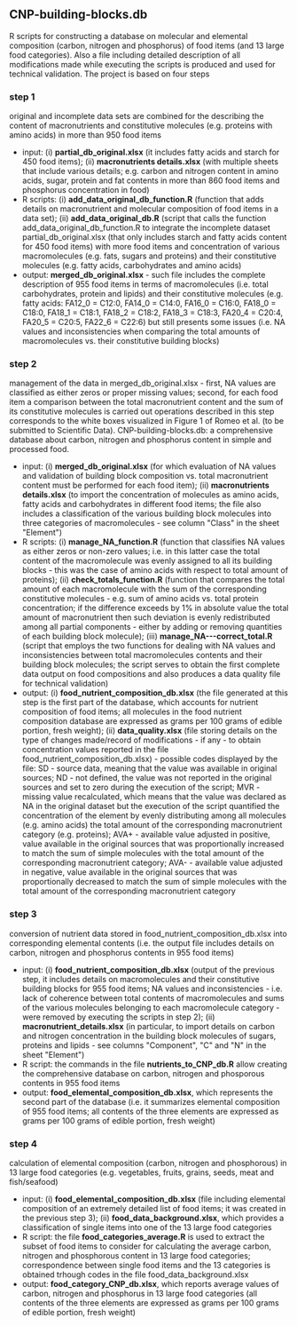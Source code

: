 ## CNP-building-blocks.db
R scripts for constructing a database on molecular and elemental composition (carbon, nitrogen and phosphorus) of food items (and 13 large food categories). Also a file including detailed description of all modifications made while executing the scripts is produced and used for technical validation. The project is based on four steps

### step 1
original and incomplete data sets are combined for the describing the content of macronutrients and constitutive molecules (e.g. proteins with amino acids) in more than 950 food items
- input: (i) **partial_db_original.xlsx** (it includes fatty acids and starch for 450 food items); (ii) **macronutrients details.xlsx** (with multiple sheets that include various details; e.g. carbon and nitrogen content in amino acids, sugar, protein and fat contents in more than 860 food items and phosphorus concentration in food)
- R scripts: (i) **add_data_original_db_function.R** (function that adds details on macronutrient and molecular composition of food items in a data set); (ii) **add_data_original_db.R** (script that calls the function add_data_original_db_function.R to integrate the incomplete dataset partial_db_original.xlsx (that only includes starch and fatty acids content for 450 food items) with more food items and concentration of various macromolecules (e.g. fats, sugars and proteins) and their constitutive molecules (e.g. fatty acids, carbohydrates and amino acids)
- output: **merged_db_original.xlsx** - such file includes the complete description of 955 food items in terms of macromolecules (i.e. total carbohydrates, protein and lipids) and their constitutive molecules (e.g. fatty acids: FA12_0 = C12:0, FA14_0 = C14:0, FA16_0 = C16:0, FA18_0 = C18:0, FA18_1 = C18:1, FA18_2 = C18:2, FA18_3 = C18:3, FA20_4 = C20:4, FA20_5 = C20:5, FA22_6 = C22:6) but still presents some issues (i.e. NA values and inconsistencies when comparing the total amounts of macromolecules vs. their constitutive building blocks)

### step 2
management of the data in merged_db_original.xlsx - first, NA values are classified as either zeros or proper missing values; second, for each food item a comparison between the total macronutrient content and the sum of its constitutive molecules is carried out
operations described in this step corresponds to the white boxes visualized in Figure 1 of Romeo et al. (to be submitted to Scientific Data). CNP-building-blocks.db: a comprehensive database about carbon, nitrogen and phosphorus content in simple and processed food.
- input: (i) **merged_db_original.xlsx** (for which evaluation of NA values and validation of building block composition vs. total macronutrient content must be performed for each food item); (ii) **macronutrients details.xlsx** (to import the concentration of molecules as amino acids, fatty acids and carbohydrates in different food items; the file also includes a classification of the various building block molecules into three categories of macromolecules - see column "Class" in the sheet "Element")
- R scripts: (i) **manage_NA_function.R** (function that classifies NA values as either zeros or non-zero values; i.e. in this latter case the total content of the macromolecule was evenly assigned to all its building blocks - this was the case of amino acids with respect to total amount of proteins); (ii) **check_totals_function.R** (function that compares the total amount of each macromolecule with the sum of the corresponding constitutive molecules - e.g. sum of amino acids vs. total protein concentration; if the difference exceeds by 1% in absolute value the total amount of macronutrient then such deviation is evenly redistributed among all partial components - either by adding or removing quantities of each building block molecule); (iii) **manage_NA---correct_total.R** (script that employs the two functions for dealing with NA values and inconsistencies between total macromolecules contents and their building block molecules; the script serves to obtain the first complete data output on food compositions and also produces a data quality file for technical validation)
- output: (i) **food_nutrient_composition_db.xlsx** (the file generated at this step is the first part of the database, which accounts for nutrient composition of food items; all molecules in the food nutrient composition database are expressed as grams per 100 grams of edible portion, fresh weight); (ii) **data_quality.xlsx** (file storing details on the type of changes made/record of modifications - if any - to obtain concentration values reported in the file food_nutrient_composition_db.xlsx) - possible codes displayed by the file: SD - source data, meaning that the value was available in original sources; ND - not defined, the value was not reported in the original sources and set to zero during the execution of the script; MVR - missing value recalculated, which means that the value was declared as NA in the original dataset but the execution of the script quantified the concentration of the element by evenly distributing among all molecules (e.g. amino acids) the total amount of the corresponding macronutrient category (e.g. proteins); AVA+ - available value adjusted in positive, value available in the original sources that was proportionally increased to match the sum of simple molecules with the total amount of the corresponding macronutrient category; AVA- - available value adjusted in negative, value available in the original sources that was proportionally decreased to match the sum of simple molecules with the total amount of the corresponding macronutrient category

### step 3
conversion of nutrient data stored in food_nutrient_composition_db.xlsx into corresponding elemental contents (i.e. the output file includes details on carbon, nitrogen and phosphorus contents in 955 food items)
- input: (i) **food_nutrient_composition_db.xlsx** (output of the previous step, it includes details on macromolecules and their constitutive building blocks for 955 food items; NA values and inconsistencies - i.e. lack of coherence between total contents of macromolecules and sums of the various molecules belonging to each macromolecule category - were removed by executing the scripts in step 2); (ii) **macronutrient_details.xlsx** (in particular, to import details on carbon and nitrogen concentration in the building block molecules of sugars, proteins and lipids - see columns "Component", "C" and "N" in the sheet "Element")
- R script: the commands in the file **nutrients_to_CNP_db.R** allow creating the comprehensive database on carbon, nitrogen and phosporous contents in 955 food items
- output: **food_elemental_composition_db.xlsx**, which represents the second part of the database (i.e. it summarizes elemental composition of 955 food items; all contents of the three elements are expressed as grams per 100 grams of edible portion, fresh weight)

### step 4
calculation of elemental composition (carbon, nitrogen and phosphorous) in 13 large food categories (e.g. vegetables, fruits, grains, seeds, meat and fish/seafood)
- input: (i) **food_elemental_composition_db.xlsx** (file including elemental composition of an extremely detailed list of food items; it was created in the previous step 3); (ii) **food_data_background.xlsx**, which provides a classification of single items into one of the 13 large food categories
- R script: the file **food_categories_average.R** is used to extract the subset of food items to consider for calculating the average carbon, nitrogen and phosphorous content in 13 large food categories; correspondence between single food items and the 13 categories is obtained trhough codes in the file food_data_background.xlsx
- output: **food_category_CNP_db.xlsx**, which reports average values of carbon, nitrogen and phosphorus in 13 large food categories (all contents of the three elements are expressed as grams per 100 grams of edible portion, fresh weight)
